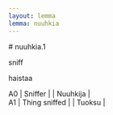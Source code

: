 ```yaml
---
layout: lemma
lemma: nuuhkia
---
```


<div class="sense">
# <span class="sensename">nuuhkia.1</span>

<span class="description">sniff</span>

<span class="description">haistaa</span>

A0 | Sniffer |   | Nuuhkija |  
A1 | Thing sniffed |   | Tuoksu |  

</div>

